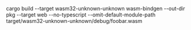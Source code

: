 cargo build --target wasm32-unknown-unknown
wasm-bindgen --out-dir pkg --target web --no-typescript --omit-default-module-path target/wasm32-unknown-unknown/debug/foobar.wasm
